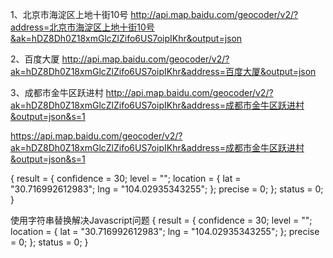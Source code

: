 1、北京市海淀区上地十街10号
http://api.map.baidu.com/geocoder/v2/?address=北京市海淀区上地十街10号&ak=hDZ8Dh0Z18xmGlcZlZifo6US7oipIKhr&output=json


2、百度大厦
http://api.map.baidu.com/geocoder/v2/?ak=hDZ8Dh0Z18xmGlcZlZifo6US7oipIKhr&address=百度大厦&output=json


3、成都市金牛区跃进村
http://api.map.baidu.com/geocoder/v2/?ak=hDZ8Dh0Z18xmGlcZlZifo6US7oipIKhr&address=成都市金牛区跃进村&output=json&s=1


https://api.map.baidu.com/geocoder/v2/?ak=hDZ8Dh0Z18xmGlcZlZifo6US7oipIKhr&address=成都市金牛区跃进村&output=json&s=1


{
    result =     {
        confidence = 30;
        level = "";
        location =         {
            lat = "30.716992612983";
            lng = "104.02935343255";
        };
        precise = 0;
    };
    status = 0;
}

使用字符串替换解决Javascript问题
{
    result =    {
        confidence = 30;
        level = "";
        location =         {
            lat = "30.716992612983";
            lng = "104.02935343255";
        };
        precise = 0;
    };
    status = 0;
}